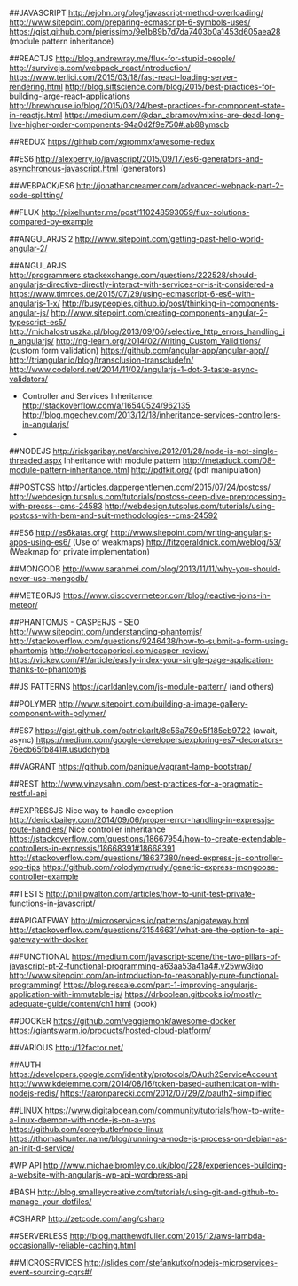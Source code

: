 ##JAVASCRIPT
http://ejohn.org/blog/javascript-method-overloading/
http://www.sitepoint.com/preparing-ecmascript-6-symbols-uses/
https://gist.github.com/pierissimo/9e1b89b7d7da7403b0a1453d605aea28 (module pattern inheritance)

##REACTJS
http://blog.andrewray.me/flux-for-stupid-people/
http://survivejs.com/webpack_react/introduction/
https://www.terlici.com/2015/03/18/fast-react-loading-server-rendering.html
http://blog.siftscience.com/blog/2015/best-practices-for-building-large-react-applications
http://brewhouse.io/blog/2015/03/24/best-practices-for-component-state-in-reactjs.html
https://medium.com/@dan_abramov/mixins-are-dead-long-live-higher-order-components-94a0d2f9e750#.ab88ymscb

##REDUX
https://github.com/xgrommx/awesome-redux

##ES6
http://alexperry.io/javascript/2015/09/17/es6-generators-and-asynchronous-javascript.html (generators)

##WEBPACK/ES6
http://jonathancreamer.com/advanced-webpack-part-2-code-splitting/

##FLUX
http://pixelhunter.me/post/110248593059/flux-solutions-compared-by-example

##ANGULARJS 2
http://www.sitepoint.com/getting-past-hello-world-angular-2/

##ANGULARJS
http://programmers.stackexchange.com/questions/222528/should-angularjs-directive-directly-interact-with-services-or-is-it-considered-a
https://www.timroes.de/2015/07/29/using-ecmascript-6-es6-with-angularjs-1-x/
http://busypeoples.github.io/post/thinking-in-components-angular-js/
http://www.sitepoint.com/creating-components-angular-2-typescript-es5/
http://michalostruszka.pl/blog/2013/09/06/selective_http_errors_handling_in_angularjs/
http://ng-learn.org/2014/02/Writing_Custom_Validitions/ (custom form validation)
https://github.com/angular-app/angular-app//
http://triangular.io/blog/transclusion-transcludefn/ 
http://www.codelord.net/2014/11/02/angularjs-1-dot-3-taste-async-validators/
- Controller and Services Inheritance:
http://stackoverflow.com/a/16540524/962135
http://blog.mgechev.com/2013/12/18/inheritance-services-controllers-in-angularjs/
-

##NODEJS
http://rickgaribay.net/archive/2012/01/28/node-is-not-single-threaded.aspx
Inheritance with module pattern
http://metaduck.com/08-module-pattern-inheritance.html
http://pdfkit.org/ (pdf manipulation)

##POSTCSS
http://articles.dappergentlemen.com/2015/07/24/postcss/
http://webdesign.tutsplus.com/tutorials/postcss-deep-dive-preprocessing-with-precss--cms-24583
http://webdesign.tutsplus.com/tutorials/using-postcss-with-bem-and-suit-methodologies--cms-24592

##ES6
http://es6katas.org/
http://www.sitepoint.com/writing-angularjs-apps-using-es6/ (Use of weakmaps)
http://fitzgeraldnick.com/weblog/53/ (Weakmap for private implementation)

##MONGODB
http://www.sarahmei.com/blog/2013/11/11/why-you-should-never-use-mongodb/

##METEORJS
https://www.discovermeteor.com/blog/reactive-joins-in-meteor/

##PHANTOMJS - CASPERJS - SEO
http://www.sitepoint.com/understanding-phantomjs/
http://stackoverflow.com/questions/9246438/how-to-submit-a-form-using-phantomjs
http://robertocaporicci.com/casper-review/
https://vickev.com/#!/article/easily-index-your-single-page-application-thanks-to-phantomjs

##JS PATTERNS
https://carldanley.com/js-module-pattern/ (and others)

##POLYMER
http://www.sitepoint.com/building-a-image-gallery-component-with-polymer/

##ES7
https://gist.github.com/patrickarlt/8c56a789e5f185eb9722 (await, async)
https://medium.com/google-developers/exploring-es7-decorators-76ecb65fb841#.usudchyba

##VAGRANT
https://github.com/panique/vagrant-lamp-bootstrap/

##REST
http://www.vinaysahni.com/best-practices-for-a-pragmatic-restful-api

##EXPRESSJS
Nice way to handle exception
http://derickbailey.com/2014/09/06/proper-error-handling-in-expressjs-route-handlers/
Nice controller inheritance 
https://stackoverflow.com/questions/18667954/how-to-create-extendable-controllers-in-expressjs/18668391#18668391
http://stackoverflow.com/questions/18637380/need-express-js-controller-oop-tips
https://github.com/volodymyrrudyi/generic-express-mongoose-controller-example

##TESTS
http://philipwalton.com/articles/how-to-unit-test-private-functions-in-javascript/

##APIGATEWAY
http://microservices.io/patterns/apigateway.html
http://stackoverflow.com/questions/31546631/what-are-the-option-to-api-gateway-with-docker

##FUNCTIONAL
https://medium.com/javascript-scene/the-two-pillars-of-javascript-pt-2-functional-programming-a63aa53a41a4#.v25ww3iqo
http://www.sitepoint.com/an-introduction-to-reasonably-pure-functional-programming/
https://blog.rescale.com/part-1-improving-angularjs-application-with-immutable-js/
https://drboolean.gitbooks.io/mostly-adequate-guide/content/ch1.html (book)

##DOCKER
https://github.com/veggiemonk/awesome-docker
https://giantswarm.io/products/hosted-cloud-platform/

##VARIOUS
http://12factor.net/

##AUTH
https://developers.google.com/identity/protocols/OAuth2ServiceAccount
http://www.kdelemme.com/2014/08/16/token-based-authentication-with-nodejs-redis/
https://aaronparecki.com/2012/07/29/2/oauth2-simplified

##LINUX
https://www.digitalocean.com/community/tutorials/how-to-write-a-linux-daemon-with-node-js-on-a-vps
https://github.com/coreybutler/node-linux
https://thomashunter.name/blog/running-a-node-js-process-on-debian-as-an-init-d-service/

#WP API
http://www.michaelbromley.co.uk/blog/228/experiences-building-a-website-with-angularjs-wp-api-wordpress-api

#BASH
http://blog.smalleycreative.com/tutorials/using-git-and-github-to-manage-your-dotfiles/

#CSHARP
http://zetcode.com/lang/csharp

##SERVERLESS
http://blog.matthewdfuller.com/2015/12/aws-lambda-occasionally-reliable-caching.html

##MICROSERVICES
http://slides.com/stefankutko/nodejs-microservices-event-sourcing-cqrs#/